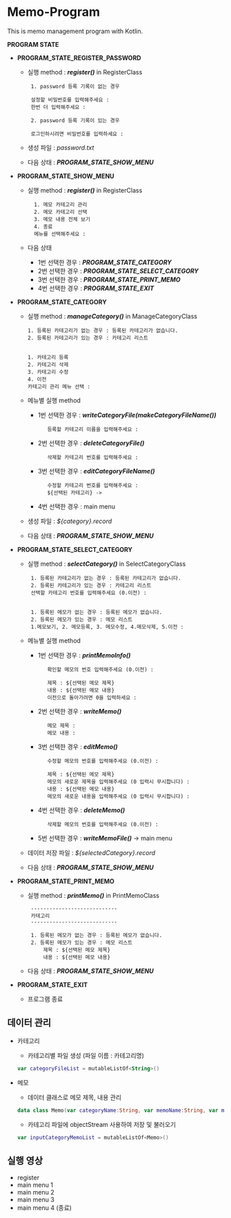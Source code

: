 # Memo-Program
This is memo management program with Kotlin.

**PROGRAM STATE**
- **PROGRAM_STATE_REGISTER_PASSWORD**
  -  실행 method : **_register()_** in RegisterClass
  
          1. password 등록 기록이 없는 경우
          
          설정할 비밀번호를 입력해주세요 : 
          한번 더 입력해주세요 : 
          
          2. password 등록 기록이 있는 경우
          
          로그인하시려면 비밀번호를 입력하세요 : 
    
  - 생성 파일 : _password.txt_
  - 다음 상태 : **_PROGRAM_STATE_SHOW_MENU_**

- **PROGRAM_STATE_SHOW_MENU**
  -  실행 method : **_register()_** in RegisterClass
  
           1. 메모 카테고리 관리
           2. 메모 카테고리 선택
           3. 메모 내용 전체 보기
           4. 종료
           메뉴를 선택해주세요 :
    
  - 다음 상태
    - 1번 선택한 경우 : **_PROGRAM_STATE_CATEGORY_**
    - 2번 선택한 경우 : **_PROGRAM_STATE_SELECT_CATEGORY_**
    - 3번 선택한 경우 : **_PROGRAM_STATE_PRINT_MEMO_**
    - 4번 선택한 경우 : **_PROGRAM_STATE_EXIT_**

- **PROGRAM_STATE_CATEGORY**
  -  실행 method : **_manageCategory()_** in ManageCategoryClass
  
         1. 등록된 카테고리가 없는 경우 : 등록된 카테고리가 없습니다.
         2. 등록된 카테고리가 있는 경우 : 카테고리 리스트
         
         
         1. 카테고리 등록
         2. 카테고리 삭제
         3. 카테고리 수정
         4. 이전
         카테고리 관리 메뉴 선택 :
    
    - 메뉴별 실행 method 
       - 1번 선택한 경우 : **_writeCategoryFile(makeCategoryFileName())_**
       
                등록할 카테고리 이름을 입력해주세요 : 
                
       - 2번 선택한 경우 : **_deleteCategoryFile()_**
       
                삭제할 카테고리 번호를 입력해주세요 : 
                
       - 3번 선택한 경우 : **_editCategoryFileName()_**
       
                수정할 카테고리 번호를 입력해주세요 : 
                ${선택된 카테고리} -> 
                
       - 4번 선택한 경우 : main menu
  - 생성 파일 : _${category}.record_
  - 다음 상태 : **_PROGRAM_STATE_SHOW_MENU_**

- **PROGRAM_STATE_SELECT_CATEGORY**
  -  실행 method : **_selectCategory()_** in SelectCategoryClass
  
          1. 등록된 카테고리가 없는 경우 : 등록된 카테고리가 없습니다.
          2. 등록된 카테고리가 있는 경우 : 카테고리 리스트
          선택할 카테고리 번호를 입력해주세요 (0.이전) : 
          
          
          1. 등록된 메모가 없는 경우 : 등록된 메모가 없습니다.
          2. 등록된 메모가 있는 경우 : 메모 리스트
          1.메모보기, 2. 메모등록, 3. 메모수정, 4.메모삭제, 5.이전 : 
          
    
   - 메뉴별 실행 method 
     - 1번 선택한 경우 : **_printMemoInfo()_**

              확인할 메모의 번호 입력해주세요 (0.이전) : 
              
              제목 : ${선택된 메모 제목}
              내용 : ${선택된 메모 내용}
              이전으로 돌아가려면 0을 입력하세요 : 
              
     - 2번 선택한 경우 : **_writeMemo()_**

              메모 제목 :
              메모 내용 :

     - 3번 선택한 경우 : **_editMemo()_**

              수정할 메모의 번호를 입력해주세요 (0.이전) : 
              
              제목 : ${선택된 메모 제목}
              메모의 새로운 제목을 입력해주세요 (0 입력시 무시합니다) : 
              내용 : ${선택된 메모 내용}
              메모의 새로운 내용을 입력해주세요 (0 입력시 무시합니다) : 

     - 4번 선택한 경우 : **_deleteMemo()_**
              
              삭제할 메모의 번호를 입력해주세요 (0.이전) : 
              
     - 5번 선택한 경우 : **_writeMemoFile()_** → main menu
 
  - 데이터 저장 파일 : _${selectedCategory}.record_
  - 다음 상태 : **_PROGRAM_STATE_SHOW_MENU_**

- **PROGRAM_STATE_PRINT_MEMO**
  -  실행 method : **_printMemo()_** in PrintMemoClass
  
          ----------------------------
          카테고리
          ----------------------------
          
          1. 등록된 메모가 없는 경우 : 등록된 메모가 없습니다.
          2. 등록된 메모가 있는 경우 : 메모 리스트
              제목 : ${선택된 메모 제목}
              내용 : ${선택된 메모 내용}
    
  - 다음 상태 : **_PROGRAM_STATE_SHOW_MENU_**

- **PROGRAM_STATE_EXIT**
  - 프로그램 종료




## 데이터 관리
- 카테고리 
  - 카테고리별 파일 생성 (파일 이름 : 카테고리명)
  ~~~kotlin
  var categoryFileList = mutableListOf<String>()
  ~~~

- 메모
  - 데이터 클래스로 메모 제목, 내용 관리
  ~~~kotlin
  data class Memo(var categoryName:String, var memoName:String, var memoContent:String) : Serializable
  ~~~
  - 카테고리 파일에 objectStream 사용하여 저장 및 불러오기
  ~~~kotlin
  var inputCategoryMemoList = mutableListOf<Memo>()
  ~~~
  

## 실행 영상
- register
- main menu 1
- main menu 2
- main menu 3
- main menu 4 (종료)
 
